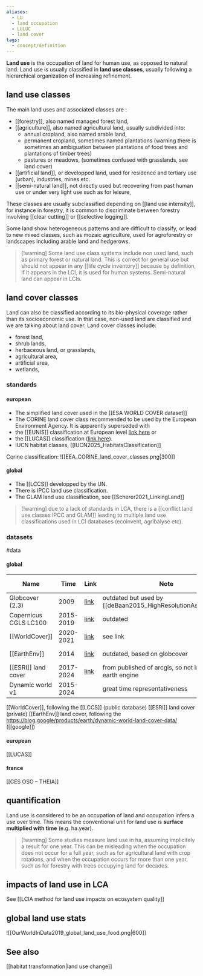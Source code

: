 ```yaml
---
aliases:
  - LU
  - land occupation
  - LULUC
  - land cover
tags:
  - concept/definition
---
```

**Land use** is the occupation of land for human use, as opposed to natural land. Land use is usually classified in **land use classes**, usually following a hierarchical organization of increasing refinement.
## land use classes
The main land uses and associated classes are :
- [[forestry]], also named managed forest land,
- [[agriculture]], also named agricultural land, usually subdivided into:
	- annual cropland, also named arable land, 
	- permanent cropland, sometimes named plantations (warning there is sometimes an ambiguation between plantations of food trees and plantations of timber trees)
	- pastures or meadows, (sometimes confused with grasslands, see land cover)
- [[artificial land]], or developped land, used for residence and tertiary use (urban), industries, mines etc.
- [[semi-natural land]], not directly used but recovering from past human use or under very light use such as for leisure,

These classes are usually subclassified depending on [[land use intensity]], for instance in forestry, it is common to discriminate between forestry involving [[clear cutting]] or [[selective logging]].

Some land show heterogeneous patterns and are difficult to classify, or lead to new mixed classes, such as mozaic agriculture, used for agroforestry or landscapes including arable land and hedgerows.

>[!warning] Some land use class systems include non used land, such as primary forest or natural land. This is correct for general use but should not appear in any [[life cycle inventory]] because by definition, if it appears in the LCI, it is used for human systems. Semi-natural land can appear in LCIs.
## land cover classes
Land can also be classified according to its bio-physical coverage rather than its socioeconomic use. In that case, non-used land are classified and we are talking about land cover.
Land cover classes include:
- forest land,
- shrub lands,
- herbaceous land, or grasslands,
- agricultural area,
- artificial area,
- wetlands,
### standards
#### european
- The simplified land cover used in the [[ESA WORLD COVER dataset]]
- The CORINE land cover class recommended to be used by the European Environment Agency. It is apparently superseded with 
- the [[EUNIS]] classification at European level [link here](https://inpn.mnhn.fr/habitat/cd_typo/7?lg=en) or 
- the [[LUCAS]] classification ([link here](https://showvoc.op.europa.eu/#/datasets/ESTAT_LUCAS_Classification_2022_%28LUCAS_SU_LC_%2B_LU_%2B_FT%29/data)).
- IUCN habitat classes, [[IUCN2025_HabitatsClassification]]

Corine classification:
![[EEA_CORINE_land_cover_classes.png|300]]
#### global
- The [[LCCS]] developped by the UN.
- There is IPCC land use classification.
- The GLAM land use classification, see [[Scherer2021_LinkingLand]]

>[!warning] due to a lack of standards in LCA, there is a [[conflict land use classes IPCC and GLAM]] leading to multiple land use classifications used in LCI databases (ecoinvent, agribalyse etc).
### datasets
#data 
#### global

| Name                  | Time      | Link                                                                                                                                      | Note                                                         | Author               | resolution | land classification |
| --------------------- | --------- | ----------------------------------------------------------------------------------------------------------------------------------------- | ------------------------------------------------------------ | -------------------- | ---------- | ------------------- |
| Globcover (2.3)       | 2009      | [link](https://developers.google.com/earth-engine/datasets/catalog/ESA_GLOBCOVER_L4_200901_200912_V2_3?hl=fr)                             | outdated but used by [[deBaan2015_HighResolutionAssessment]] | [[ESA]]              | 300m       |                     |
| Copernicus CGLS LC100 | 2015-2019 | [link](https://developers.google.com/earth-engine/datasets/catalog/COPERNICUS_Landcover_100m_Proba-V-C3_Global?hl=fr#description)         | outdated                                                     | [[ESA]] (copernicus) | 100m       | [[corine]]          |
| [[WorldCover]]        | 2020-2021 | [link](https://developers.google.com/earth-engine/datasets/catalog/ESA_WorldCover_v200?hl=fr)                                             | see link                                                     | [[ESA]]              | 10m        | [[LCCS]]            |
| [[EarthEnv]]          | 2014      | [link](https://www.earthenv.org/landcover)                                                                                                | outdated, based on globcover                                 | [[NASA]] and more    | 1km        |                     |
| [[ESRI]] land cover   | 2017-2024 | [link](https://livingatlas.arcgis.com/landcoverexplorer/#mapCenter=137.15246%2C-35.87641%2C11&mode=step&timeExtent=2017%2C2024&year=2024) | from published of arcgis, so not in google earth engine      | [[ESRI]]             | 10m        |                     |
| Dynamic world v1      | 2015-2024 |                                                                                                                                           | great time representativeness                                | Google               | 10m        |                     |



[[WorldCover]], following the [[LCCS]] (public database)
[[ESRI]] land cover (private)
[[EarthEnv]] land cover, following the 
https://blog.google/products/earth/dynamic-world-land-cover-data/ ([[google]])
#### european
[[LUCAS]]
#### france
[[CES OSO – THEIA]]
## quantification
Land use is considered to be an occupation of land and occupation infers a use over time. This means the conventional unit for land use is **surface multiplied with time** (e.g. ha.year).

>[!warning] Some studies measure land use in ha, assuming implicitely a result for one year. This can be misleading when the occupation does not occur for a full year, such as for agricultural land with crop rotations, and when the occupation occurs for more than one year, such as for forestry with trees occupying land for decades. 
## impacts of land use in LCA
See [[LCIA method for land use impacts on ecosystem quality]]

## global land use stats
![[OurWorldInData2019_global_land_use_food.png|600]]
## See also
[[habitat transformation|land use change]]